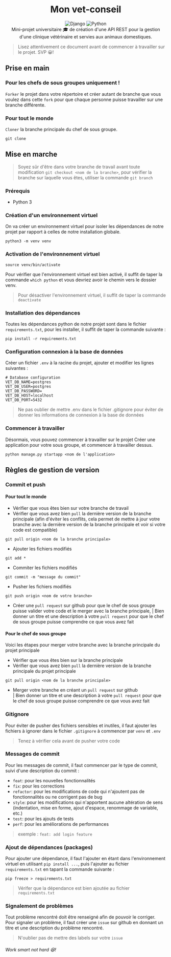 <div align="center">
<h1> Mon vet-conseil </h1>
<img src="https://badgen.net/badge/django/4.2.1/green?icon=pypi" alt="Django">
<img src="https://badgen.net/badge/status/development/red?icon=github" alt="Python"> <br>
Mini-projet universitaire 🎓 de création d'une API REST pour la gestion d'une clinique vétérinaire et servies aux animaux domestiques.
</div>

>Lisez attentivement ce document avant de commencer à travailler sur le projet. SVP 😀!

## Prise en main

### Pour les chefs de sous groupes uniquement !

`Forker` le projet dans votre répertoire et créer autant de branche
que vous voulez dans cette `fork` pour que chaque personne puisse
travailler sur une branche différente.

### Pour tout le monde
`Cloner` la branche principale du chef de sous groupe. 
```
git clone
```

## Mise en marche
> Soyez sûr d'être dans votre branche de travail avant toute modification
``` git checkout <nom de la branche> ```, pour vérifier la branche sur laquelle vous êtes, utiliser la commande ``` git branch ```

### Prérequis
- Python 3

### Création d'un environnement virtuel
On va créer un environnement virtuel pour isoler les dépendances de notre projet par rapport à celles de notre installation globale.
```
python3 -m venv venv
```

### Activation de l'environnement virtuel
```
source venv/bin/activate
```
Pour vérifier que l'environnement virtuel est bien activé, il suffit de taper la commande ``` which python ``` et vous devriez avoir le chemin vers le dossier venv.
> Pour désactiver l'environnement virtuel, il suffit de taper la commande ``` deactivate ```

### Installation des dépendances
Toutes les dépendances python de notre projet sont dans le fichier ``` requirements.txt ```, pour les installer, il suffit de taper la commande suivante :
```
pip install -r requirements.txt
```

### Configuration connexion à la base de données
Créer un fichier `.env` à la racine du projet, ajouter et modifier les lignes suivantes :
```
# Database configuration
VET_DB_NAME=postgres
VET_DB_USER=postgres
VET_DB_PASSWORD=
VET_DB_HOST=localhost
VET_DB_PORT=5432
```
> Ne pas oublier de mettre .env dans le fichier .gitignore pour éviter de donner les informations de connexion à la base de données

### Commencer à travailler
Désormais, vous pouvez commencer à travailler sur le projet
Créer une application pour votre sous groupe, et commencer à travailler dessus.
```
python manage.py startapp <nom de l'application>
```

## Règles de gestion de version
### Commit et push
#### Pour tout le monde
- Vérifier que vous êtes bien sur votre branche de travail
- Vérifier que vous avez bien `pull` la dernière version de la branche principale (afin d'éviter les conflits,
cela permet de mettre à jour votre branche avec la dernière version de la branche principale et voir si votre code est
compatible)
```
git pull origin <nom de la branche principale>
```
- Ajouter les fichiers modifiés
```
git add *
```
- Commiter les fichiers modifiés
```
git commit -m "message du commit"
```
- Pusher les fichiers modifiés
```
git push origin <nom de votre branche>
```
- Créer une `pull request` sur github pour que le chef de sous groupe puisse valider votre code et le merger avec la branche principale,
| Bien donner un titre et une description à votre `pull request` pour que le chef de sous groupe puisse comprendre ce que vous avez fait

#### Pour le chef de sous groupe
Voici les étapes pour merger votre branche avec la branche principale du projet principale
- Vérifier que vous êtes bien sur la branche principale
- Vérifier que vous avez bien `pull` la dernière version de la branche principale du projet principale
```
git pull origin <nom de la branche principale>
```
- Merger votre branche en créant un `pull request` sur github <br>
| Bien donner un titre et une description à votre `pull request` pour que le chef de sous groupe puisse comprendre ce que vous avez fait
### Gitignore
Pour éviter de pusher des fichiers sensibles et inutiles, il faut ajouter les fichiers à ignorer dans le fichier `.gitignore` à commencer par `venv` et `.env`
> Tenez à vérifier cela avant de pusher votre code

### Messages de commit
Pour les messages de commit, il faut commencer par le type de commit, suivi d'une description du commit :
- `feat`: pour les nouvelles fonctionnalités
- `fix`: pour les corrections
- `refactor`: pour les modifications de code qui n'ajoutent pas de fonctionnalités ou ne corrigent pas de bug
- `style`: pour les modifications qui n'apportent aucune altération de sens (indentation, mise en forme, ajout d'espace, renommage de variable, etc.)
- `test`: pour les ajouts de tests
- `perf`: pour les améliorations de performances
> exemple : `feat: add login feature`

### Ajout de dépendances (packages)
Pour ajouter une dépendance, il faut l'ajouter en étant dans l'environnement virtuel en utilisant `pip install ...`, puis l'ajouter au fichier `requirements.txt` en tapant la commande suivante :
```
pip freeze > requirements.txt
```
> Vérifer que la dépendance est bien ajoutée au fichier `requirements.txt`

### Signalement de problèmes
Tout problème rencontré doit être renseigné afin de pouvoir le corriger. <br>
Pour signaler un problème, il faut créer une `issue` sur github en donnant un titre et une description du problème rencontré.
> N'oublier pas de mettre des labels sur votre `issue`

###### Work smart not hard 😆!